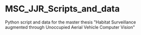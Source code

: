 # MSC_JJR_Scripts_and_data
Python script and data for the master thesis "Habitat Surveillance augmented through Unoccupied Aerial Vehicle Computer Vision"
